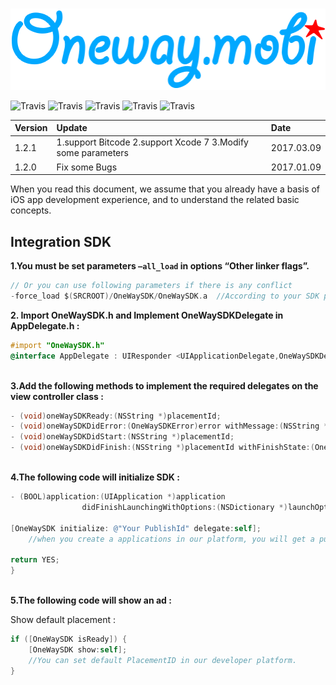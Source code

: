 
<p align="center" >
  <img src="https://raw.githubusercontent.com/OneWayTech/iOS-SDK/master/OnewaySDK-Demo/Assets.xcassets/logoImg.imageset/logoImg.png" alt="OneWay" title="OneWay">
</p>

![Travis](https://img.shields.io/travis/rust-lang/rust.svg)
![Travis](https://img.shields.io/badge/version-v1.2.1-brightgreen.svg)
![Travis](https://img.shields.io/badge/pod-v1.2.1-blue.svg)
![Travis](https://img.shields.io/badge/platform-iOS-lightgrey.svg)
![Travis](https://img.shields.io/hexpm/l/plug.svg)

<p>

|Version | Update | Date |
| :--- | :--- | :--- |
| 1.2.1 | 1.support Bitcode  2.support Xcode 7 3.Modify some parameters| 2017.03.09 |
| 1.2.0 | Fix some Bugs | 2017.01.09 |

When you read this document, we assume that you already have a basis of iOS app development experience, and to understand the related basic concepts.

## Integration SDK
**1.You must be set parameters ``` –all_load ``` in options “Other linker flags”.**



```objective-c
// Or you can use following parameters if there is any conflict
-force_load $(SRCROOT)/OneWaySDK/OneWaySDK.a  //According to your SDK path
```

**2. Import OneWaySDK.h and Implement OneWaySDKDelegate in AppDelegate.h :**

``` objective-c
#import "OneWaySDK.h"
@interface AppDelegate : UIResponder <UIApplicationDelegate,OneWaySDKDelegate>
```
<Br>**3.Add the following methods to implement the required delegates on the view controller class :**

``` objective-c
- (void)oneWaySDKReady:(NSString *)placementId;
- (void)oneWaySDKDidError:(OneWaySDKError)error withMessage:(NSString *)message;
- (void)oneWaySDKDidStart:(NSString *)placementId;
- (void)oneWaySDKDidFinish:(NSString *)placementId withFinishState:(OneWaySDKFinishState)state;
```

<Br>**4.The following code will initialize SDK :**

``` objective-c
- (BOOL)application:(UIApplication *)application 
                didFinishLaunchingWithOptions:(NSDictionary *)launchOptions{

[OneWaySDK initialize: @"Your PublishId" delegate:self];
    //when you create a applications in our platform, you will get a publish ID.

return YES;
}
```


<Br>**5.The following code will show an ad :**

Show default placement :

``` objective-c
if ([OneWaySDK isReady]) {
    [OneWaySDK show:self];
    //You can set default PlacementID in our developer platform.
}
```
